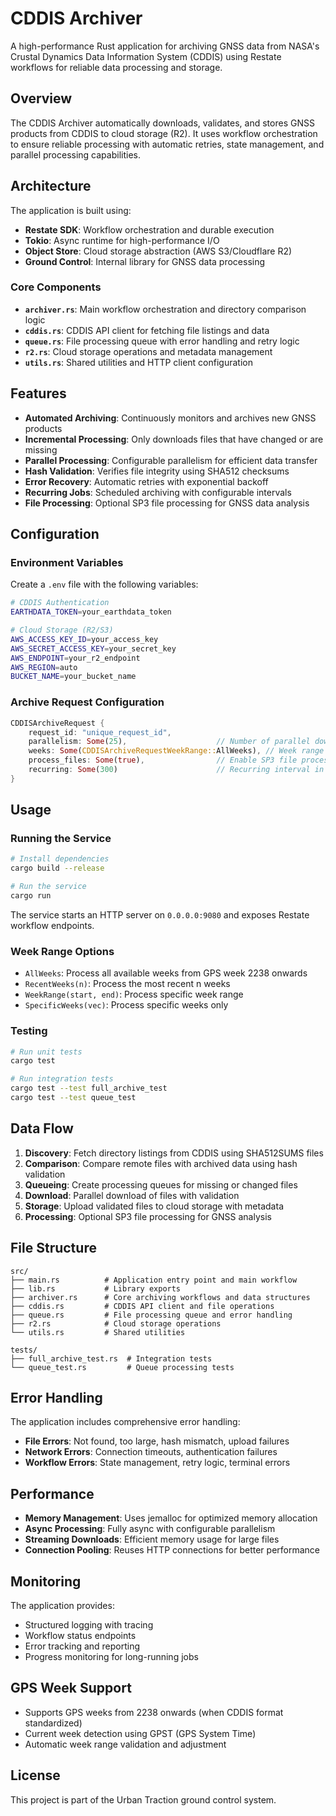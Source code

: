 # CDDIS Archiver

A high-performance Rust application for archiving GNSS data from NASA's Crustal Dynamics Data Information System (CDDIS) using Restate workflows for reliable data processing and storage.

## Overview

The CDDIS Archiver automatically downloads, validates, and stores GNSS products from CDDIS to cloud storage (R2). It uses workflow orchestration to ensure reliable processing with automatic retries, state management, and parallel processing capabilities.

## Architecture

The application is built using:

- **Restate SDK**: Workflow orchestration and durable execution
- **Tokio**: Async runtime for high-performance I/O
- **Object Store**: Cloud storage abstraction (AWS S3/Cloudflare R2)
- **Ground Control**: Internal library for GNSS data processing

### Core Components

- **`archiver.rs`**: Main workflow orchestration and directory comparison logic
- **`cddis.rs`**: CDDIS API client for fetching file listings and data
- **`queue.rs`**: File processing queue with error handling and retry logic
- **`r2.rs`**: Cloud storage operations and metadata management
- **`utils.rs`**: Shared utilities and HTTP client configuration

## Features

- **Automated Archiving**: Continuously monitors and archives new GNSS products
- **Incremental Processing**: Only downloads files that have changed or are missing
- **Parallel Processing**: Configurable parallelism for efficient data transfer
- **Hash Validation**: Verifies file integrity using SHA512 checksums
- **Error Recovery**: Automatic retries with exponential backoff
- **Recurring Jobs**: Scheduled archiving with configurable intervals
- **File Processing**: Optional SP3 file processing for GNSS data analysis

## Configuration

### Environment Variables

Create a `.env` file with the following variables:

```bash
# CDDIS Authentication
EARTHDATA_TOKEN=your_earthdata_token

# Cloud Storage (R2/S3)
AWS_ACCESS_KEY_ID=your_access_key
AWS_SECRET_ACCESS_KEY=your_secret_key
AWS_ENDPOINT=your_r2_endpoint
AWS_REGION=auto
BUCKET_NAME=your_bucket_name
```

### Archive Request Configuration

```rust
CDDISArchiveRequest {
    request_id: "unique_request_id",
    parallelism: Some(25),                    // Number of parallel downloads
    weeks: Some(CDDISArchiveRequestWeekRange::AllWeeks), // Week range to process
    process_files: Some(true),                // Enable SP3 file processing
    recurring: Some(300)                      // Recurring interval in seconds
}
```

## Usage

### Running the Service

```bash
# Install dependencies
cargo build --release

# Run the service
cargo run
```

The service starts an HTTP server on `0.0.0.0:9080` and exposes Restate workflow endpoints.

### Week Range Options

- `AllWeeks`: Process all available weeks from GPS week 2238 onwards
- `RecentWeeks(n)`: Process the most recent n weeks
- `WeekRange(start, end)`: Process specific week range
- `SpecificWeeks(vec)`: Process specific weeks only

### Testing

```bash
# Run unit tests
cargo test

# Run integration tests
cargo test --test full_archive_test
cargo test --test queue_test
```

## Data Flow

1. **Discovery**: Fetch directory listings from CDDIS using SHA512SUMS files
2. **Comparison**: Compare remote files with archived data using hash validation
3. **Queueing**: Create processing queues for missing or changed files
4. **Download**: Parallel download of files with validation
5. **Storage**: Upload validated files to cloud storage with metadata
6. **Processing**: Optional SP3 file processing for GNSS analysis

## File Structure

```
src/
├── main.rs          # Application entry point and main workflow
├── lib.rs           # Library exports
├── archiver.rs      # Core archiving workflows and data structures
├── cddis.rs         # CDDIS API client and file operations
├── queue.rs         # File processing queue and error handling
├── r2.rs            # Cloud storage operations
└── utils.rs         # Shared utilities

tests/
├── full_archive_test.rs  # Integration tests
└── queue_test.rs         # Queue processing tests
```

## Error Handling

The application includes comprehensive error handling:

- **File Errors**: Not found, too large, hash mismatch, upload failures
- **Network Errors**: Connection timeouts, authentication failures
- **Workflow Errors**: State management, retry logic, terminal errors

## Performance

- **Memory Management**: Uses jemalloc for optimized memory allocation
- **Async Processing**: Fully async with configurable parallelism
- **Streaming Downloads**: Efficient memory usage for large files
- **Connection Pooling**: Reuses HTTP connections for better performance

## Monitoring

The application provides:

- Structured logging with tracing
- Workflow status endpoints
- Error tracking and reporting
- Progress monitoring for long-running jobs

## GPS Week Support

- Supports GPS weeks from 2238 onwards (when CDDIS format standardized)
- Current week detection using GPST (GPS System Time)
- Automatic week range validation and adjustment

## License

This project is part of the Urban Traction ground control system.
